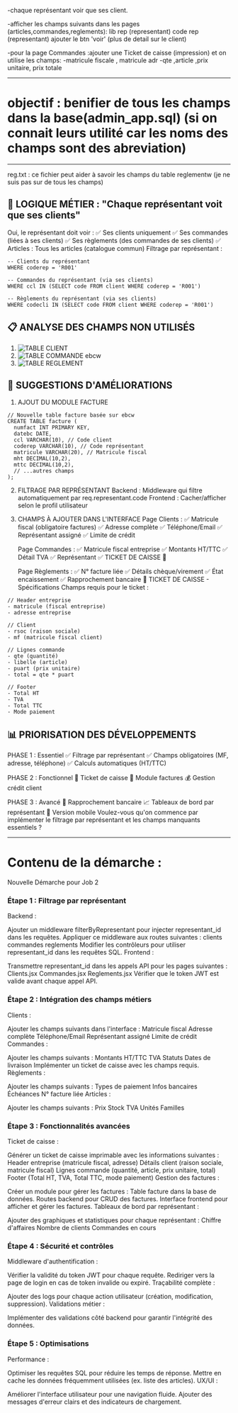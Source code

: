 -chaque représentant voir que ses client.

-afficher les champs suivants dans les pages (articles,commandes,reglements):
lib rep (representant)
code rep (representant)
ajouter le btn 'voir' (plus de detail sur le client)

-pour la page Commandes :ajouter une Ticket de caisse (impression)
et on utilise les champs:
-matricule fiscale , matricule adr
-qte ,article ,prix unitaire, prix totale

---

# objectif : benifier de tous les champs dans la base(admin_app.sql) (si on connait leurs utilité car les noms des champs sont des abreviation)

---

reg.txt : ce fichier peut aider à savoir les champs du table reglementw (je ne suis pas sur de tous les champs)

## 🎯 LOGIQUE MÉTIER : "Chaque représentant voit que ses clients"

Oui, le représentant doit voir :
✅ Ses clients uniquement
✅ Ses commandes (liées à ses clients)
✅ Ses règlements (des commandes de ses clients)
✅ Articles : Tous les articles (catalogue commun)
Filtrage par représentant :

```
-- Clients du représentant
WHERE coderep = 'R001'

-- Commandes du représentant (via ses clients)
WHERE ccl IN (SELECT code FROM client WHERE coderep = 'R001')

-- Règlements du représentant (via ses clients)
WHERE codecli IN (SELECT code FROM client WHERE coderep = 'R001')
```

## 📋 ANALYSE DES CHAMPS NON UTILISÉS

1. ![TABLE CLIENT](image.png)
2. ![TABLE COMMANDE ebcw](image-1.png)
3. ![TABLE REGLEMENT](image-2.png)

## 🚀 SUGGESTIONS D'AMÉLIORATIONS

1. AJOUT DU MODULE FACTURE

```
// Nouvelle table facture basée sur ebcw
CREATE TABLE facture (
  numfact INT PRIMARY KEY,
  datebc DATE,
  ccl VARCHAR(10), // Code client
  coderep VARCHAR(10), // Code représentant
  matricule VARCHAR(20), // Matricule fiscal
  mht DECIMAL(10,2),
  mttc DECIMAL(10,2),
  // ...autres champs
);
```

2. FILTRAGE PAR REPRÉSENTANT
   Backend : Middleware qui filtre automatiquement par req.representant.code
   Frontend : Cacher/afficher selon le profil utilisateur

3. CHAMPS À AJOUTER DANS L'INTERFACE
   Page Clients :
   ✅ Matricule fiscal (obligatoire factures)
   ✅ Adresse complète
   ✅ Téléphone/Email
   ✅ Représentant assigné
   ✅ Limite de crédit

   Page Commandes :
   ✅ Matricule fiscal entreprise
   ✅ Montants HT/TTC
   ✅ Détail TVA
   ✅ Représentant
   ✅ TICKET DE CAISSE 🎫

   Page Règlements :
   ✅ N° facture liée
   ✅ Détails chèque/virement
   ✅ État encaissement
   ✅ Rapprochement bancaire
   🎫 TICKET DE CAISSE - Spécifications
   Champs requis pour le ticket :

```
// Header entreprise
- matricule (fiscal entreprise)
- adresse entreprise

// Client
- rsoc (raison sociale)
- mf (matricule fiscal client)

// Lignes commande
- qte (quantité)
- libelle (article)
- puart (prix unitaire)
- total = qte * puart

// Footer
- Total HT
- TVA
- Total TTC
- Mode paiement
```

## 📊 PRIORISATION DES DÉVELOPPEMENTS

PHASE 1 : Essentiel
✅ Filtrage par représentant
✅ Champs obligatoires (MF, adresse, téléphone)
✅ Calculs automatiques (HT/TTC)

PHASE 2 : Fonctionnel
🎫 Ticket de caisse
📄 Module factures
💰 Gestion crédit client

PHASE 3 : Avancé
🏦 Rapprochement bancaire
📈 Tableaux de bord par représentant
📱 Version mobile
Voulez-vous qu'on commence par implémenter le filtrage par représentant et les champs manquants essentiels ?

---

# Contenu de la démarche :

Nouvelle Démarche pour Job 2

### Étape 1 : Filtrage par représentant

Backend :

Ajouter un middleware filterByRepresentant pour injecter representant_id dans les requêtes.
Appliquer ce middleware aux routes suivantes :
clients
commandes
reglements
Modifier les contrôleurs pour utiliser representant_id dans les requêtes SQL.
Frontend :

Transmettre representant_id dans les appels API pour les pages suivantes :
Clients.jsx
Commandes.jsx
Reglements.jsx
Vérifier que le token JWT est valide avant chaque appel API.

### Étape 2 : Intégration des champs métiers

Clients :

Ajouter les champs suivants dans l'interface :
Matricule fiscal
Adresse complète
Téléphone/Email
Représentant assigné
Limite de crédit
Commandes :

Ajouter les champs suivants :
Montants HT/TTC
TVA
Statuts
Dates de livraison
Implémenter un ticket de caisse avec les champs requis.
Règlements :

Ajouter les champs suivants :
Types de paiement
Infos bancaires
Échéances
N° facture liée
Articles :

Ajouter les champs suivants :
Prix
Stock
TVA
Unités
Familles

### Étape 3 : Fonctionnalités avancées

Ticket de caisse :

Générer un ticket de caisse imprimable avec les informations suivantes :
Header entreprise (matricule fiscal, adresse)
Détails client (raison sociale, matricule fiscal)
Lignes commande (quantité, article, prix unitaire, total)
Footer (Total HT, TVA, Total TTC, mode paiement)
Gestion des factures :

Créer un module pour gérer les factures :
Table facture dans la base de données.
Routes backend pour CRUD des factures.
Interface frontend pour afficher et gérer les factures.
Tableaux de bord par représentant :

Ajouter des graphiques et statistiques pour chaque représentant :
Chiffre d'affaires
Nombre de clients
Commandes en cours

### Étape 4 : Sécurité et contrôles

Middleware d'authentification :

Vérifier la validité du token JWT pour chaque requête.
Rediriger vers la page de login en cas de token invalide ou expiré.
Traçabilité complète :

Ajouter des logs pour chaque action utilisateur (création, modification, suppression).
Validations métier :

Implémenter des validations côté backend pour garantir l'intégrité des données.

### Étape 5 : Optimisations

Performance :

Optimiser les requêtes SQL pour réduire les temps de réponse.
Mettre en cache les données fréquemment utilisées (ex. liste des articles).
UX/UI :

Améliorer l'interface utilisateur pour une navigation fluide.
Ajouter des messages d'erreur clairs et des indicateurs de chargement.
